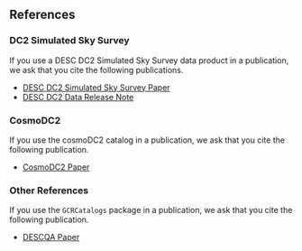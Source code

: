 
## References


### DC2 Simulated Sky Survey

If you use a DESC DC2 Simulated Sky Survey data product in a publication,
we ask that you cite the following publications.

* [DESC DC2 Simulated Sky Survey Paper](https://ui.adsabs.harvard.edu/abs/2020arXiv201005926L/abstract)
* [DESC DC2 Data Release Note](https://arxiv.org/abs/2101.00000)

### CosmoDC2

If you use the cosmoDC2 catalog in a publication,
we ask that you cite the following publication.

* [CosmoDC2 Paper](https://ui.adsabs.harvard.edu/abs/2019ApJS..245...26K/abstract)

### Other References

If you use the `GCRCatalogs` package in a publication,
we ask that you cite the following publication.

* [DESCQA Paper](https://ui.adsabs.harvard.edu/abs/2018ApJS..234...36M/abstract)

